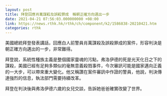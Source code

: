 ```yaml
---
layout: post
title: 拜登回應肖萬謀殺及誤殺罪成　稱朝正確方向邁出一步
date: 2021-04-21 07:56:03.000000000 +08:00
link: https://news.rthk.hk/rthk/ch/component/k2/1586838-20210421.htm
categories: rthk
---
```


美國總統拜登發表講話，回應白人前警員肖萬謀殺及誤殺罪成的案件，形容判決是朝正確方向邁出的一步，非常難得。

拜登說，系統性種族主義是整個國家靈魂的污點，弗洛伊德的死是光天化日之下的謀殺，美國已經有足夠多類似的毫無意義殺戮事件，今次審訊可能是國家邁向正義的一大步，可以帶來重大變化。他又稱讚在案件審訊中作證的警員，他說，判決傳達強烈的信息，執法部門需要持續改革。

拜登在判決後與弗洛伊德六歲的女兒交談，告訴她爸爸確實改變了世界。

